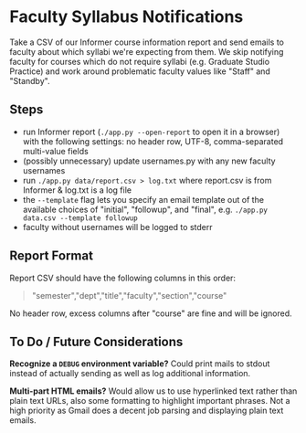 # Faculty Syllabus Notifications

Take a CSV of our Informer course information report and send emails to faculty about which syllabi we're expecting from them. We skip notifying faculty for courses which do not require syllabi (e.g. Graduate Studio Practice) and work around problematic faculty values like "Staff" and "Standby".

## Steps

- run Informer report (`./app.py --open-report` to open it in a browser) with the following settings: no header row, UTF-8, comma-separated multi-value fields
- (possibly unnecessary) update usernames.py with any new faculty usernames
- run `./app.py data/report.csv > log.txt` where report.csv is from Informer & log.txt is a log file
- the `--template` flag lets you specify an email template out of the available choices of "initial", "followup", and "final", e.g. `./app.py data.csv --template followup`
- faculty without usernames will be logged to stderr

## Report Format

Report CSV should have the following columns in this order:

> "semester","dept","title","faculty","section","course"

No header row, excess columns after "course" are fine and will be ignored.

## To Do / Future Considerations

**Recognize a `DEBUG` environment variable?** Could print mails to stdout instead of actually sending as well as log additional information.

**Multi-part HTML emails?** Would allow us to use hyperlinked text rather than plain text URLs, also some formatting to highlight important phrases. Not a high priority as Gmail does a decent job parsing and displaying plain text emails.
